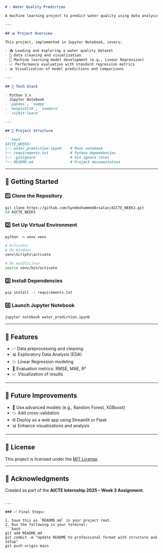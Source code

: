 

````markdown
# 💧 Water Quality Prediction

A machine learning project to predict water quality using data analysis and regression models. Built as part of **AICTE Internship Week 3**.

---

## 📊 Project Overview

This project, implemented in Jupyter Notebook, covers:

- 📥 Loading and exploring a water quality dataset  
- 🧹 Data cleaning and visualization  
- 🤖 Machine learning model development (e.g., Linear Regression)  
- 📈 Performance evaluation with standard regression metrics  
- 📊 Visualization of model predictions and comparisons  

---

## 🧰 Tech Stack

- Python 3.x  
- Jupyter Notebook  
- `pandas`, `numpy`  
- `matplotlib`, `seaborn`  
- `scikit-learn`  

---

## 📁 Project Structure

```text
AICTE_WEEK3/
├── water_prediction.ipynb    # Main notebook
├── requirements.txt          # Python dependencies
├── .gitignore                # Git ignore rules
└── README.md                 # Project documentation
````

---

## 🚀 Getting Started

### 1️⃣ Clone the Repository

```bash
git clone https://github.com/SyedmohammedArsalan/AICTE_WEEK3.git
cd AICTE_WEEK3
```

### 2️⃣ Set Up Virtual Environment

```bash
python -m venv venv

# Activate:
# On Windows
venv\Scripts\activate

# On macOS/Linux
source venv/bin/activate
```

### 3️⃣ Install Dependencies

```bash
pip install -r requirements.txt
```

### 4️⃣ Launch Jupyter Notebook

```bash
jupyter notebook water_prediction.ipynb
```

---

## 📌 Features

* ✅ Data preprocessing and cleaning
* 📊 Exploratory Data Analysis (EDA)
* 📉 Linear Regression modeling
* 📏 Evaluation metrics: RMSE, MAE, R²
* 📈 Visualization of results

---

## 🔮 Future Improvements

* 🔁 Use advanced models (e.g., Random Forest, XGBoost)
* 📉 Add cross-validation
* 🌐 Deploy as a web app using Streamlit or Flask
* 📊 Enhance visualizations and analysis

---

## 📄 License

This project is licensed under the [MIT License](LICENSE).

---

## 🙌 Acknowledgments

Created as part of the **AICTE Internship 2025 – Week 3 Assignment**.

````

---

### ✅ Final Steps:

1. Save this as `README.md` in your project root.
2. Run the following in your terminal:
```bash
git add README.md
git commit -m "Update README to professional format with structure and setup"
git push origin main
````


